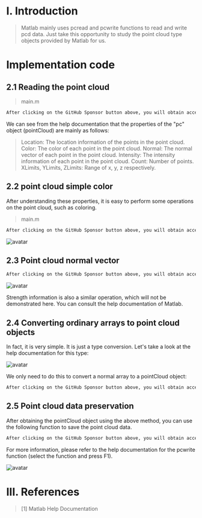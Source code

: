 #  I. Introduction 

>  Matlab mainly uses pcread and pcwrite functions to read and write pcd data. Just take this opportunity to study the point cloud type objects provided by Matlab for us. 

#  Implementation code 

##  2.1 Reading the point cloud 

>  main.m 

 ```python  
After clicking on the GitHub Sponsor button above, you will obtain access permissions to my private code repository ( https://github.com/slowlon/my_code_bar ) to view this blog code. By searching the code number of this blog, you can find the code you need, code number is: 2024020309574080099
 ```  
We can see from the help documentation that the properties of the "pc" object (pointCloud) are mainly as follows: 

>  Location: The location information of the points in the point cloud. Color: The color of each point in the point cloud. Normal: The normal vector of each point in the point cloud. Intensity: The intensity information of each point in the point cloud. Count: Number of points. XLimits, YLimits, ZLimits: Range of x, y, z respectively. 

##  2.2 point cloud simple color 

After understanding these properties, it is easy to perform some operations on the point cloud, such as coloring. 

>  main.m 

 ```python  
After clicking on the GitHub Sponsor button above, you will obtain access permissions to my private code repository ( https://github.com/slowlon/my_code_bar ) to view this blog code. By searching the code number of this blog, you can find the code you need, code number is: 2024020309574080099
 ```  
![avatar]( 652ff361673246f2932baf9bd343597a.png) 

##  2.3 Point cloud normal vector 

 ```python  
After clicking on the GitHub Sponsor button above, you will obtain access permissions to my private code repository ( https://github.com/slowlon/my_code_bar ) to view this blog code. By searching the code number of this blog, you can find the code you need, code number is: 2024020309574080099
 ```  
![avatar]( a6e4c33b9dad401aa9d4fdcdc34bcda3.png) 

 Strength information is also a similar operation, which will not be demonstrated here. You can consult the help documentation of Matlab. 

##  2.4 Converting ordinary arrays to point cloud objects 

In fact, it is very simple. It is just a type conversion. Let's take a look at the help documentation for this type: 

![avatar]( 3cbe1175b5c04922a0402a415222018f.png) 

 We only need to do this to convert a normal array to a pointCloud object: 

 ```python  
After clicking on the GitHub Sponsor button above, you will obtain access permissions to my private code repository ( https://github.com/slowlon/my_code_bar ) to view this blog code. By searching the code number of this blog, you can find the code you need, code number is: 2024020309574080099
 ```  
##  2.5 Point cloud data preservation 

After obtaining the pointCloud object using the above method, you can use the following function to save the point cloud data. 

 ```python  
After clicking on the GitHub Sponsor button above, you will obtain access permissions to my private code repository ( https://github.com/slowlon/my_code_bar ) to view this blog code. By searching the code number of this blog, you can find the code you need, code number is: 2024020309574080099
 ```  
For more information, please refer to the help documentation for the pcwrite function (select the function and press F1). 

![avatar]( 05d04aa83f1b432b9ca646e61d009a17.png) 

#  III. References 

>  [1] Matlab Help Documentation 

